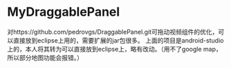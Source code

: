 # MyDraggablePanel
对https://github.com/pedrovgs/DraggablePanel.git可拖动视频组件的优化，可以直接放到eclipse上用的，需要扩展的jar包很多。
上面的项目是android-studio上的，本人将其转为可以直接放到eclipse上，略有改动。（用不了google map，所以部分地图功能会报错。）
